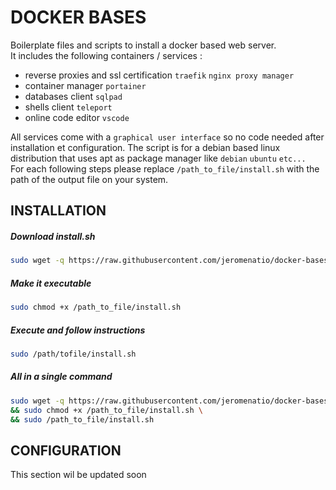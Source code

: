 # DOCKER BASES

Boilerplate files and scripts to install a docker based web server.\
It includes the following containers / services :

- reverse proxies and ssl certification `traefik` `nginx proxy manager`
- container manager `portainer`
- databases client `sqlpad`
- shells client `teleport`
- online code editor `vscode`

All services come with a `graphical user interface` so no code needed after installation et configuration.
The script is for a debian based linux distribution that uses apt as package manager like `debian` `ubuntu` `etc...` \
For each following steps please replace `/path_to_file/install.sh` with the path of the output file on your system.

## INSTALLATION

##### Download install.sh
```bash
sudo wget -q https://raw.githubusercontent.com/jeromenatio/docker-bases/main/install.sh -O /path_to_file/install.sh
```

##### Make it executable
```bash
sudo chmod +x /path_to_file/install.sh
```

##### Execute and follow instructions
```bash
sudo /path/tofile/install.sh
```

##### All in a single command
```bash
sudo wget -q https://raw.githubusercontent.com/jeromenatio/docker-bases/main/install.sh -O /path_to_file/install.sh \
&& sudo chmod +x /path_to_file/install.sh \
&& sudo /path_to_file/install.sh
```

## CONFIGURATION
This section wil be updated soon
